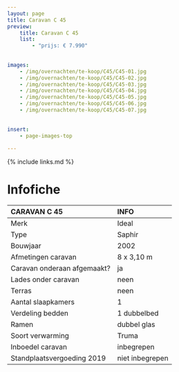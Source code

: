 ```yaml
---
layout: page
title: Caravan C 45
preview: 
    title: Caravan C 45
    list:
        - "prijs: € 7.990"
        
        
images:
    - /img/overnachten/te-koop/C45/C45-01.jpg
    - /img/overnachten/te-koop/C45/C45-02.jpg
    - /img/overnachten/te-koop/C45/C45-03.jpg
    - /img/overnachten/te-koop/C45/C45-04.jpg
    - /img/overnachten/te-koop/C45/C45-05.jpg
    - /img/overnachten/te-koop/C45/C45-06.jpg
    - /img/overnachten/te-koop/C45/C45-07.jpg
    
    
insert:
    - page-images-top
    
---
```


{% include links.md %}



# Infofiche 

CARAVAN C 45                | INFO        | 
:---------------------------|:------------|
Merk                        |Ideal
Type                        |Saphir
Bouwjaar                    |2002
Afmetingen caravan          |8 x 3,10 m
Caravan onderaan afgemaakt? |ja
Lades onder caravan         |neen
Terras                      |neen
Aantal slaapkamers          |1
Verdeling bedden            |1 dubbelbed 
Ramen                       |dubbel glas
Soort verwarming            |Truma 
Inboedel caravan            |inbegrepen
Standplaatsvergoeding 2019  |niet inbegrepen